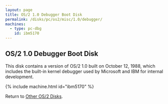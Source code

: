 ```yaml
---
layout: page
title: OS/2 1.0 Debugger Boot Disk
permalink: /disks/pc/os2/misc/1.0/debugger/
machines:
  - type: pc-dbg
    id: ibm5170
---
```


OS/2 1.0 Debugger Boot Disk
---

This disk contains a version of OS/2 1.0 built on October 12, 1988, which includes the built-in kernel debugger used by
Microsoft and IBM for internal development.

{% include machine.html id="ibm5170" %}

Return to [Other OS/2 Disks](/disks/pc/os2/misc/).

